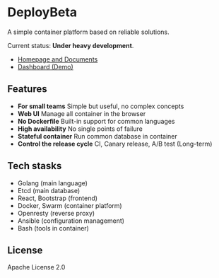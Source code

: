 # DeployBeta
A simple container platform based on reliable solutions.

Current status: **Under heavy development**.

- [Homepage and Documents](https://deploybeta.io)
- [Dashboard (Demo)](http://dashboard.deploybeta.io)

## Features

- **For small teams** Simple but useful, no complex concepts
- **Web UI** Manage all container in the browser
- **No Dockerfile** Built-in support for common languages
- **High availability** No single points of failure
- **Stateful container** Run common database in container
- **Control the release cycle** CI, Canary release, A/B test (Long-term)

## Tech stasks

- Golang (main language)
- Etcd (main database)
- React, Bootstrap (frontend)
- Docker, Swarm (container platform)
- Openresty (reverse proxy)
- Ansible (configuration management)
- Bash (tools in container)

## License
Apache License 2.0

